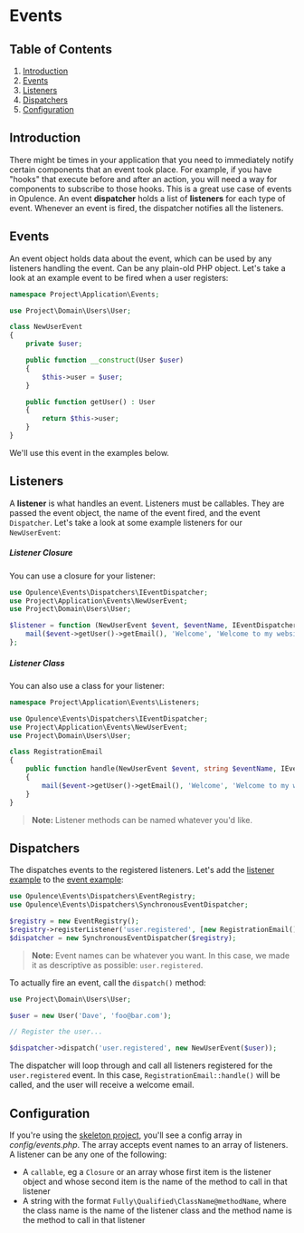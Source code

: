 # Events

## Table of Contents
1. [Introduction](#introduction)
2. [Events](#events)
3. [Listeners](#listeners)
4. [Dispatchers](#dispatchers)
5. [Configuration](#configuration)

<h2 id="introduction">Introduction</h2>

There might be times in your application that you need to immediately notify certain components that an event took place.  For example, if you have "hooks" that execute before and after an action, you will need a way for components to subscribe to those hooks.  This is a great use case of events in Opulence.  An event **dispatcher** holds a list of **listeners** for each type of event.  Whenever an event is fired, the dispatcher notifies all the listeners.

<h2 id="events">Events</h2>

An event object holds data about the event, which can be used by any listeners handling the event.  Can be any plain-old PHP object.  Let's take a look at an example event to be fired when a user registers:

```php
namespace Project\Application\Events;

use Project\Domain\Users\User;

class NewUserEvent
{
    private $user;

    public function __construct(User $user)
    {
        $this->user = $user;
    }

    public function getUser() : User
    {
        return $this->user;
    }
}
```

We'll use this event in the examples below.

<h2 id="listeners">Listeners</h2>

A **listener** is what handles an event.  Listeners must be callables.  They are passed the event object, the name of the event fired, and the event `Dispatcher`.  Let's take a look at some example listeners for our `NewUserEvent`:

<h5 id="listener-closure">Listener Closure</h5>

You can use a closure for your listener:
```php
use Opulence\Events\Dispatchers\IEventDispatcher;
use Project\Application\Events\NewUserEvent;
use Project\Domain\Users\User;

$listener = function (NewUserEvent $event, $eventName, IEventDispatcher $dispatcher) {
    mail($event->getUser()->getEmail(), 'Welcome', 'Welcome to my website!');
};
```

<h5 id="listener-class">Listener Class</h5>

You can also use a class for your listener:
```php
namespace Project\Application\Events\Listeners;

use Opulence\Events\Dispatchers\IEventDispatcher;
use Project\Application\Events\NewUserEvent;
use Project\Domain\Users\User;

class RegistrationEmail
{
    public function handle(NewUserEvent $event, string $eventName, IEventDispatcher $dispatcher)
    {
        mail($event->getUser()->getEmail(), 'Welcome', 'Welcome to my website!');
    }
}
```

> **Note:** Listener methods can be named whatever you'd like.

<h2 id="dispatchers">Dispatchers</h2>

The dispatches events to the registered listeners.  Let's add the [listener example](#listeners) to the [event example](#events):

```php
use Opulence\Events\Dispatchers\EventRegistry;
use Opulence\Events\Dispatchers\SynchronousEventDispatcher;

$registry = new EventRegistry();
$registry->registerListener('user.registered', [new RegistrationEmail(), 'handle']);
$dispatcher = new SynchronousEventDispatcher($registry);
```

> **Note:** Event names can be whatever you want.  In this case, we made it as descriptive as possible:  `user.registered`.

To actually fire an event, call the `dispatch()` method:

```php
use Project\Domain\Users\User;

$user = new User('Dave', 'foo@bar.com');

// Register the user...

$dispatcher->dispatch('user.registered', new NewUserEvent($user));
```

The dispatcher will loop through and call all listeners registered for the `user.registered` event.  In this case, `RegistrationEmail::handle()` will be called, and the user will receive a welcome email.

<h2 id="configuration">Configuration</h2>

If you're using the <a href="https://github.com/opulencephp/Project" target="_blank">skeleton project</a>, you'll see a config array in *config/events.php*.  The array accepts event names to an array of listeners.  A listener can be any one of the following:

* A `callable`, eg a `Closure` or an array whose first item is the listener object and whose second item is the name of the method to call in that listener
* A string with the format `Fully\Qualified\ClassName@methodName`, where the class name is the name of the listener class and the method name is the method to call in that listener
